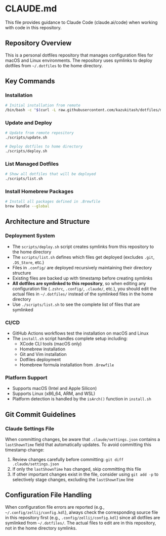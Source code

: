 # CLAUDE.md

This file provides guidance to Claude Code (claude.ai/code) when working with code in this repository.

## Repository Overview

This is a personal dotfiles repository that manages configuration files for macOS and Linux environments. The repository uses symlinks to deploy dotfiles from `~/.dotfiles` to the home directory.

## Key Commands

### Installation

```bash
# Initial installation from remote
/bin/bash -c "$(curl -L raw.githubusercontent.com/kazukitash/dotfiles/main/install.sh)"
```

### Update and Deploy

```bash
# Update from remote repository
./scripts/update.sh

# Deploy dotfiles to home directory
./scripts/deploy.sh
```

### List Managed Dotfiles

```bash
# Show all dotfiles that will be deployed
./scripts/list.sh
```

### Install Homebrew Packages

```bash
# Install all packages defined in .Brewfile
brew bundle --global
```

## Architecture and Structure

### Deployment System

- The `scripts/deploy.sh` script creates symlinks from this repository to the home directory
- The `scripts/list.sh` defines which files get deployed (excludes `.git`, `.DS_Store`, etc.)
- Files in `.config/` are deployed recursively maintaining their directory structure
- Existing files are backed up with timestamp before creating symlinks
- **All dotfiles are symlinked to this repository**, so when editing any configuration file (`.zshrc`, `.config/`, `.claude/`, etc.), you should edit the actual files in `~/.dotfiles/` instead of the symlinked files in the home directory
- Use `./scripts/list.sh` to see the complete list of files that are symlinked

### CI/CD

- GitHub Actions workflows test the installation on macOS and Linux
- The `install.sh` script handles complete setup including:
  - XCode CLI tools (macOS only)
  - Homebrew installation
  - Git and Vim installation
  - Dotfiles deployment
  - Homebrew formula installation from `.Brewfile`

### Platform Support

- Supports macOS (Intel and Apple Silicon)
- Supports Linux (x86_64, ARM, and WSL)
- Platform detection is handled by the `isArch()` function in `install.sh`

## Git Commit Guidelines

### Claude Settings File

When committing changes, be aware that `.claude/settings.json` contains a `lastShownTime` field that automatically updates. To avoid committing this timestamp change:

1. Review changes carefully before committing: `git diff .claude/settings.json`
2. If only the `lastShownTime` has changed, skip committing this file
3. If other important changes exist in the file, consider using `git add -p` to selectively stage changes, excluding the `lastShownTime` line

## Configuration File Handling

When configuration file errors are reported (e.g., `~/.config/zellij/config.kdl`), always check the corresponding source file in this repository first (e.g., `.config/zellij/config.kdl`) since all dotfiles are symlinked from `~/.dotfiles/`. The actual files to edit are in this repository, not in the home directory symlinks.
